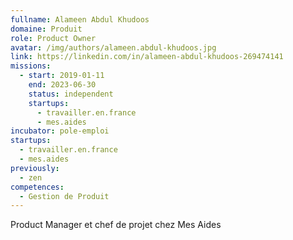 ```yaml
---
fullname: Alameen Abdul Khudoos
domaine: Produit
role: Product Owner
avatar: /img/authors/alameen.abdul-khudoos.jpg
link: https://linkedin.com/in/alameen-abdul-khudoos-269474141
missions:
  - start: 2019-01-11
    end: 2023-06-30
    status: independent
    startups:
      - travailler.en.france
      - mes.aides
incubator: pole-emploi
startups:
  - travailler.en.france
  - mes.aides
previously:
  - zen
competences:
  - Gestion de Produit
---
```

Product Manager et chef de projet chez Mes Aides